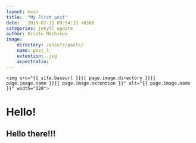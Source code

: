 ```yaml
---
layout: main
title:  "My First post"
date:   2019-07-11 09:54:33 +0300
categories: jekyll update
author: Hristo Machikov
image:
    directory: /assets/posts/
    name: post_1
    extention: .jpg
    aspectratio:
---
```



    <img src="{{ site.baseurl }}{{ page.image.directory }}{{ page.image.name }}{{ page.image.extention }}" alt="{{ page.image.name }}" width="320">


# Hello!
## Hello there!!!
